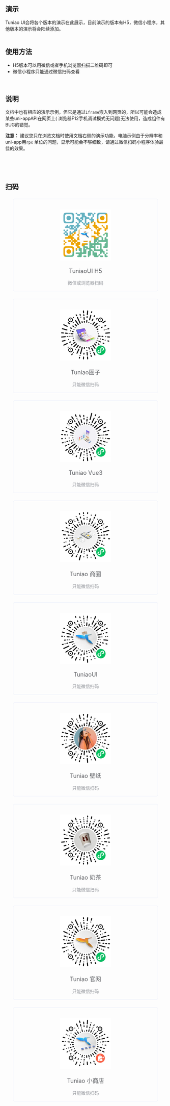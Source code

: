 ## 演示
Tuniao UI会将各个版本的演示在此展示，目前演示的版本有H5，微信小程序，其他版本的演示将会陆续添加。  
<br>

## 使用方法

- H5版本可以用微信或者手机浏览器扫描二维码即可
- 微信小程序只能通过微信扫码查看

<br>

## 说明

文档中也有相应的演示示例，但它是通过`iframe`嵌入到网页的，所以可能会造成某些uni-appAPI在网页上(
浏览器F12手机调试模式无问题)无法使用，造成组件有BUG的错觉。

**注意：** 建议您只在浏览文档时使用文档右侧的演示功能，电脑示例由于分辨率和uni-app用`rpx`
单位的问题，显示可能会不够细致，请通过微信扫码小程序体验最佳的效果。

<br>
<br>
<br>

## 扫码

<div class="demo-wrap row">
    <div class="col-md-12 col-sm-6 col-xs-12">
		<div class="demo-item">
			<img src="../.vitepress/public/common/tuniao_h5.png" />
			<div class="platform-name">
				TuniaoUI H5
				<p class="platform-tips">微信或浏览器扫码</p>
			</div>
		</div>
	</div>
    <div class="col-md-3 col-sm-6 col-xs-12">
		<div class="demo-item">
			<img src="../.vitepress/public/common/xcx2.jpg" />
			<div class="platform-name">
				Tuniao圈子
				<p class="platform-tips">只能微信扫码</p>
			</div>
		</div>
	</div>
    <div class="col-md-3 col-sm-6 col-xs-12">
		<div class="demo-item">
			<img src="../.vitepress/public/common/xcx3.jpg" />
			<div class="platform-name">
				Tuniao Vue3
				<p class="platform-tips">只能微信扫码</p>
			</div>
		</div>
	</div>
    <div class="col-md-3 col-sm-6 col-xs-12">
		<div class="demo-item">
			<img src="../.vitepress/public/common/xcx4.jpg" />
			<div class="platform-name">
				Tuniao 商圈
				<p class="platform-tips">只能微信扫码</p>
			</div>
		</div>
	</div>
    <div class="col-md-3 col-sm-6 col-xs-12">
		<div class="demo-item">
			<img src="../.vitepress/public/common/weixin_qrcode.jpg" />
			<div class="platform-name">
				TuniaoUI
				<p class="platform-tips">只能微信扫码</p>
			</div>
		</div>
	</div>
    <div class="col-md-3 col-sm-6 col-xs-12">
		<div class="demo-item">
			<img src="../.vitepress/public/common/xcx6.jpg" />
			<div class="platform-name">
				Tuniao 壁纸
				<p class="platform-tips">只能微信扫码</p>
			</div>
		</div>
	</div>
<div class="col-md-3 col-sm-6 col-xs-12">
		<div class="demo-item">
			<img src="../.vitepress/public/common/xcx7.jpg" />
			<div class="platform-name">
				Tuniao 奶茶
				<p class="platform-tips">只能微信扫码</p>
			</div>
		</div>
	</div>
<div class="col-md-3 col-sm-6 col-xs-12">
		<div class="demo-item">
			<img src="../.vitepress/public/common/xcx8.jpg" />
			<div class="platform-name">
				Tuniao 官网
				<p class="platform-tips">只能微信扫码</p>
			</div>
		</div>
	</div>
<div class="col-md-3 col-sm-6 col-xs-12">
		<div class="demo-item">
			<img src="../.vitepress/public/common/xcx9.jpg" />
			<div class="platform-name">
				Tuniao 小商店
				<p class="platform-tips">只能微信扫码</p>
			</div>
		</div>
	</div>

</div>


<style scoped>
	.demo-item {
		text-align: center;
		border: 1px solid #eaeefb;
		border-radius: 5px;
		-webkit-transition: bottom 0.4s;
		transition: bottom 0.4s;
		position: relative;
		bottom: 0;
		margin: 1.5rem;
		padding: 2rem 0;
	}
	
	.demo-item:hover {
	    bottom: 6px;
	    box-shadow: 0 6px 18px 0 rgba(232, 237, 250, .5);
	}
	
	.demo-item img {
		width: 160px;
		margin: auto;
	}
	
	.demo-item .platform-name {
		color: #606266;
		font-size: 18px;
		position: relative;
		margin: 20px 0;
	}
	
	.demo-item .platform-tips {
		text-align: center;
		position: absolute;
		font-size: 14px;
		bottom: -50px;
		left: auto;
		width: 100%;
		right: auto;
		color: #909399;
	}
</style>
